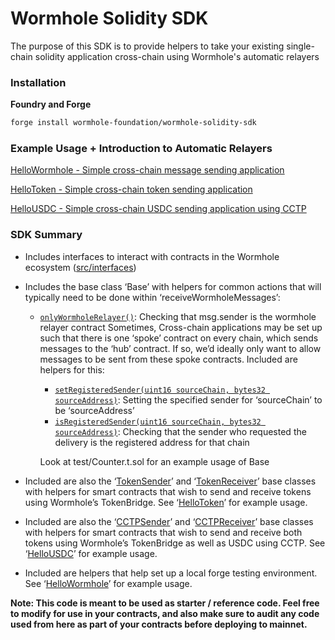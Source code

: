 # Wormhole Solidity SDK

The purpose of this SDK is to provide helpers to take your existing single-chain solidity application cross-chain using Wormhole's automatic relayers

### Installation

**Foundry and Forge**

```bash
forge install wormhole-foundation/wormhole-solidity-sdk
```

### Example Usage + Introduction to Automatic Relayers

[HelloWormhole - Simple cross-chain message sending application](https://github.com/wormhole-foundation/hello-wormhole)

[HelloToken - Simple cross-chain token sending application](https://github.com/wormhole-foundation/hello-token)

[HelloUSDC - Simple cross-chain USDC sending application using CCTP](https://github.com/wormhole-foundation/hello-usdc)

### SDK Summary

- Includes interfaces to interact with contracts in the Wormhole ecosystem ([src/interfaces](https://github.com/wormhole-foundation/wormhole-solidity-sdk/tree/main/src/interfaces))
- Includes the base class ‘Base’ with helpers for common actions that will typically need to be done within ‘receiveWormholeMessages’:
  - [`onlyWormholeRelayer()`](https://github.com/wormhole-foundation/wormhole-solidity-sdk/blob/main/src/Base.sol#L24): Checking that msg.sender is the wormhole relayer contract
    Sometimes, Cross-chain applications may be set up such that there is one ‘spoke’ contract on every chain, which sends messages to the ‘hub’ contract. If so, we’d ideally only want to allow messages to be sent from these spoke contracts. Included are helpers for this:
    
    - [`setRegisteredSender(uint16 sourceChain, bytes32 sourceAddress)`](https://github.com/wormhole-foundation/wormhole-solidity-sdk/blob/main/src/Base.sol#L47): Setting the specified sender for ‘sourceChain’ to be ‘sourceAddress’
    - [`isRegisteredSender(uint16 sourceChain, bytes32 sourceAddress)`](https://github.com/wormhole-foundation/wormhole-solidity-sdk/blob/main/src/Base.sol#L35): Checking that the sender who requested the delivery is the registered address for that chain
    
    Look at test/Counter.t.sol for an example usage of Base
    
- Included are also the ‘[TokenSender](https://github.com/wormhole-foundation/wormhole-solidity-sdk/blob/main/src/TokenBase.sol#L24)’ and ‘[TokenReceiver](https://github.com/wormhole-foundation/wormhole-solidity-sdk/blob/main/src/TokenBase.sol#L158)’ base classes with helpers for smart contracts that wish to send and receive tokens using Wormhole’s TokenBridge. See ‘[HelloToken](https://github.com/wormhole-foundation/hello-token)’ for example usage.
- Included are also the ‘[CCTPSender](https://github.com/wormhole-foundation/wormhole-solidity-sdk/blob/main/src/CCTPBase.sol#L59)’ and ‘[CCTPReceiver](https://github.com/wormhole-foundation/wormhole-solidity-sdk/blob/main/src/CCTPBase.sol#L177)’ base classes with helpers for smart contracts that wish to send and receive both tokens using Wormhole’s TokenBridge as well as USDC using CCTP. See ‘[HelloUSDC](https://github.com/wormhole-foundation/hello-usdc)’ for example usage.
- Included are helpers that help set up a local forge testing environment. See ‘[HelloWormhole](https://github.com/wormhole-foundation/hello-wormhole)’ for example usage.

**Note: This code is meant to be used as starter / reference code. Feel free to modify for use in your contracts, and also make sure to audit any code used from here as part of your contracts before deploying to mainnet.**
